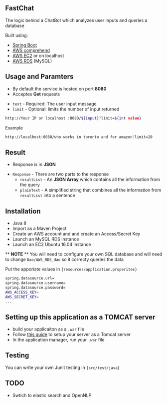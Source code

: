## FastChat

The logic behind a ChatBot which analyzes user inputs and queries a database

Built using:
  - [Spring Boot][SpringBoot]
  - [AWS comprehend][Comprehend]
  - [AWS EC2][EC2] or on localhost
  - [AWS RDS][RDS] (MySQL)

## Usage and Paramters
  - By default the service is hosted on port **8080**
  - Acceptes **Get** requests
  * `text` - Required: The user input message
  * `limit` - Optional: limits the number of input returned
```sh
http://Your IP or localhost :8080/${input}?limit=${int value}
```
Example
```sh
http://localhost:8080/who works in toronto and for amazon?limit=20
```
## Result
  - Response is in **JSON**
* `Response` - There are two parts to the response
  * `resultList` - An **JSON Array** which contains all the information from the query
  * `plainText` - A simplified string that combines all the information from `resultList` into a sentence



## Installation
  - Java 8
  - Import as a Maven Project
  - Create an AWS account and and create an Access/Secret Key
  - Launch an MySQL RDS instance
  - Launch an EC2 Ubuntu 16.04 instance

** **NOTE** **
You will need to configure your own SQL database and will need to change `Dao/AWS_RDS_dao`  so it correcty queries the data


Put the apporiate values in  `{resources/application.properites}`

  ```sh
spring.datasource.url=
spring.datasource.username=
spring.datasource.password=
AWS_ACCESS_KEY=
AWS_SECRET_KEY=
...
```

## Setting up this application as a TOMCAT server
  - build your applicaiton as a `.war` file
  - Follow [this guide][setupTomcat] to setup your server as a Tomcat server
  - In the application manager, run your `.war` file


## Testing
You can write your own Junit testing in `{src/test/java}`



   [EC2]: <https://aws.amazon.com/ec2/>
   [RDS]:<https://aws.amazon.com/rds/>
   [SpringBoot]: <https://spring.io/projects/spring-boot>
   [Comprehend]: <https://aws.amazon.com/comprehend/>
   [AWS]: <https://aws.amazon.com/sdk-for-java/>
   [setupTomcat]:<https://www.digitalocean.com/community/tutorials/how-to-install-apache-tomcat-8-on-ubuntu-16-04>

## TODO
  - Swtich to elastic search and OpenNLP
